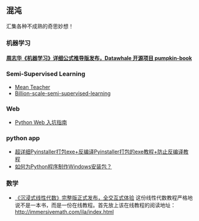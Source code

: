 ## 混沌

汇集各种不成熟的奇思妙想！

### 机器学习

#### [周志华《机器学习》详细公式推导版发布，Datawhale 开源项目 pumpkin-book](https://datawhalechina.github.io/pumpkin-book/)

### Semi-Supervised Learning

- [Mean Teacher](https://github.com/CuriousAI/mean-teacher)
- [Billion-scale-semi-supervised-learning](https://github.com/leaderj1001/Billion-scale-semi-supervised-learning)

### Web

- [Python Web 入坑指南](https://python-web-guide.readthedocs.io/zh/latest/index.html)


### python app

- [超详细Pyinstaller打包exe+反编译Pyinstaller打包的exe教程+防止反编译教程](https://zhuanlan.zhihu.com/p/59442292)
- [如何为Python程序制作Windows安装包？](https://zhuanlan.zhihu.com/p/61965739)

### 数学

- [《沉浸式线性代数》完整版正式发布，全交互式体验](https://redstonewill.com/2329/) 这份线性代数教程严格地说不是一本书，而是一份在线教程。首先放上该在线教程的阅读地址：http://immersivemath.com/ila/index.html
